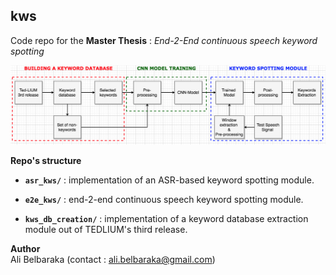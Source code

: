 ## kws
Code repo for the **Master Thesis** : *End-2-End continuous speech keyword spotting* 

![](e2e-cskws.png)

**Repo's structure**

- __`asr_kws/`__ : implementation of an ASR-based keyword spotting module.
 
- __`e2e_kws/`__ : end-2-end continuous speech keyword spotting module.
 
- __`kws_db_creation/`__ : implementation of a keyword database extraction module out of TEDLIUM's third release.


**Author** <br>
Ali Belbaraka (contact : ali.belbaraka@gmail.com)
 
